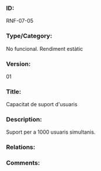 ### ID:

RNF-07-05

### Type/Category:

No funcional. Rendiment estàtic

### Version:

01

### Title:

Capacitat de suport d'usuaris

### Description:

Suport per a 1000 usuaris simultanis.

### Relations:

### Comments:

